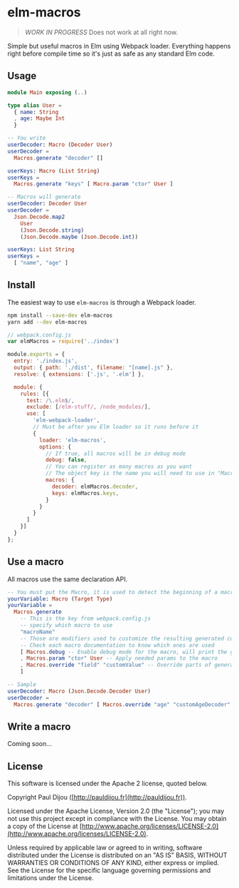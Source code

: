 # elm-macros

> *WORK IN PROGRESS* Does not work at all right now.

Simple but useful macros in Elm using Webpack loader. Everything happens right before compile time so it's just as safe as any standard Elm code.

## Usage

```elm
module Main exposing (..)

type alias User =
  { name: String
  , age: Maybe Int
  }

-- You write
userDecoder: Macro (Decoder User)
userDecoder =
  Macros.generate "decoder" []

userKeys: Macro (List String)
userKeys =
  Macros.generate "keys" [ Macro.param "ctor" User ]

-- Macros will generate
userDecoder: Decoder User
userDecoder =
  Json.Decode.map2
    User
    (Json.Decode.string)
    (Json.Decode.maybe (Json.Decode.int))

userKeys: List String
userKeys =
  [ "name", "age" ]
```

## Install

The easiest way to use `elm-macros` is through a Webpack loader.

```bash
npm install --save-dev elm-macros
yarn add --dev elm-macros
```

```javascript
// webpack.config.js
var elmMacros = require('../index')

module.exports = {
  entry: './index.js',
  output: { path: './dist', filename: "[name].js" },
  resolve: { extensions: ['.js', '.elm'] },

  module: {
    rules: [{
      test: /\.elm$/,
      exclude: [/elm-stuff/, /node_modules/],
      use: [
        'elm-webpack-loader',
        // Must be after you Elm loader so it runs before it
        {
          loader: 'elm-macros',
          options: {
            // If true, all macros will be in debug mode
            debug: false,
            // You can register as many macros as you want
            // The object key is the name you will need to use in "Macros.generate"
            macros: {
              decoder: elmMacros.decoder,
              keys: elmMacros.keys,
            }
          }
        }
      ]
    }]
  }
};
```

## Use a macro

All macros use the same declaration API.

```elm
-- You must put the Macro, it is used to detect the beginning of a macro
yourVariable: Macro (Target Type)
yourVariable =
  Macros.generate
    -- This is the key from webpack.config.js
    -- specify which macro to use
    "macroName"
    -- Those are modifiers used to customize the resulting generated code
    -- Check each macro documentation to know which ones are used
    [ Macros.debug -- Enable debug mode for the macro, will print the generated code
    , Macros.param "ctor" User -- Apply needed params to the macro
    , Macros.override "field" "customValue" -- Override parts of generated code in order to fit your needs
    ]

-- Sample
userDecoder: Macro (Json.Decode.Decoder User)
userDecoder =
  Macros.generate "decoder" [ Macros.override "age" "customAgeDecoder" ]
```

## Write a macro

Coming soon...

## License

This software is licensed under the Apache 2 license, quoted below.

Copyright Paul Dijou ([http://pauldijou.fr](http://pauldijou.fr)).

Licensed under the Apache License, Version 2.0 (the "License"); you may not use this project except in compliance with the License. You may obtain a copy of the License at [http://www.apache.org/licenses/LICENSE-2.0](http://www.apache.org/licenses/LICENSE-2.0).

Unless required by applicable law or agreed to in writing, software distributed under the License is distributed on an "AS IS" BASIS, WITHOUT WARRANTIES OR CONDITIONS OF ANY KIND, either express or implied. See the License for the specific language governing permissions and limitations under the License.
